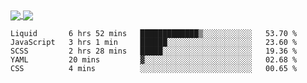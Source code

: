 <a href="https://www.mvuljevas.com">
    <img align="center" src="https://github-readme-stats.vercel.app/api?username=mvuljevas&show_icons=true&theme=dracula" />
</a>
<a href="https://www.mvuljevas.com">
    <img align="center" src="https://github-readme-stats.vercel.app/api/top-langs/?username=mvuljevas&theme=dracula&layout=compact" />
</a>

<br>

<!--START_SECTION:waka-->
```text
Liquid       6 hrs 52 mins   █████████████▒░░░░░░░░░░░   53.70 % 
JavaScript   3 hrs 1 min     ██████░░░░░░░░░░░░░░░░░░░   23.60 % 
SCSS         2 hrs 28 mins   █████░░░░░░░░░░░░░░░░░░░░   19.36 % 
YAML         20 mins         ▓░░░░░░░░░░░░░░░░░░░░░░░░   02.68 % 
CSS          4 mins          ░░░░░░░░░░░░░░░░░░░░░░░░░   00.65 % 
```
<!--END_SECTION:waka-->
